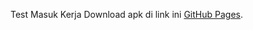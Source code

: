 Test Masuk Kerja
Download apk di link ini [GitHub Pages](https://github.com/stenlyrachmad87/testmasuk2/raw/main/app-release.apk).
